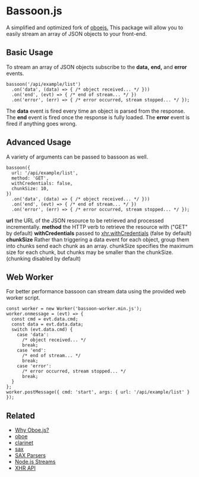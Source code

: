 # Bassoon.js
A simplified and optimized fork of [oboejs.](http://oboejs.com/) This package will allow you to easily stream an array of JSON objects to your front-end.

## Basic Usage
To stream an array of JSON objects subscribe to the **data,** **end,** and **error** events.

```
bassoon('/api/example/list')
  .on('data', (data) => { /* object received... */ }))
  .on('end', (evt) => { /* end of stream... */ })
  .on('error', (err) => { /* error occurred, stream stopped... */ });
```

The **data** event is fired every time an object is parsed from the response.
The **end** event is fired once the response is fully loaded.
The **error** event is fired if anything goes wrong.

## Advanced Usage
A variety of arguments can be passed to bassoon as well.

```
bassoon({
  url: '/api/example/list',
  method: 'GET',
  withCredentials: false,
  chunkSize: 10,
})
  .on('data', (data) => { /* object received... */ }))
  .on('end', (evt) => { /* end of stream... */ })
  .on('error', (err) => { /* error occurred, stream stopped... */ });
```

**url** the URL of the JSON resource to be retrieved and processed incrementally.
**method** the HTTP verb to retrieve the resource with ("GET" by default)
**withCredentials** passed to [xhr.withCredentials](https://developer.mozilla.org/en-US/docs/Web/API/XMLHttpRequest/withCredentials) (false by default)
**chunkSize** Rather than triggering a data event for each object, group them into chunks send each chunk as an array. chunkSize specifies the maximum size for each chunk, but chunks may be smaller than the chunkSize. (chunking disabled by default)

## Web Worker
For better performance bassoon can stream data using the provided web worker script.

```
const worker = new Worker('bassoon-worker.min.js');
worker.onmessage = (evt) => {
  const cmd = evt.data.cmd;
  const data = evt.data.data;
  switch (evt.data.cmd) {
    case 'data':
      /* object received... */
      break;
    case 'end':
      /* end of stream... */
      break;
    case 'error':
      /* error occurred, stream stopped... */
      break;
  }
};
worker.postMessage({ cmd: 'start', args: { url: '/api/example/list' } });
```

## Related
* [Why Oboe.js?](http://oboejs.com/why)
* [oboe](https://www.npmjs.com/package/oboe)
* [clarinet](https://www.npmjs.com/package/clarinet)
* [sax](https://www.npmjs.com/package/sax)
* [SAX Parsers](https://docs.oracle.com/javase/tutorial/jaxp/sax/parsing.html)
* [Node.js Streams](https://nodejs.dev/learn/nodejs-streams)
* [XHR API](https://hpbn.co/xmlhttprequest/)
